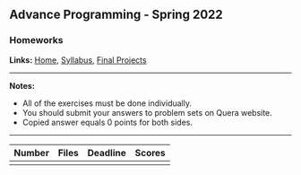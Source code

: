 ## Advance Programming - Spring 2022
### Homeworks

**Links:**
<a href="index.md">Home</a>, <a href="syllabus.md">Syllabus</a>, <a href='final.md'>Final Projects</a>


<hr>

**Notes:**
- All of the exercises must be done individually.
- You should submit your answers to problem sets on Quera website.
- Copied answer equals 0 points for both sides.

<hr>


| Number | Files | Deadline | Scores |
|:------:|:-----:|:--------:|:------:|
|        |       |          |        |
